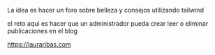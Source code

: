 La idea es hacer un foro sobre belleza y consejos utilizando tailwind

el reto aqui es hacer que un administrador pueda crear leer o eliminar publicaciones en el blog

https://lauraribas.com
